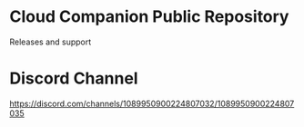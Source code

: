 # Cloud Companion Public Repository
Releases and support

# Discord Channel
https://discord.com/channels/1089950900224807032/1089950900224807035
